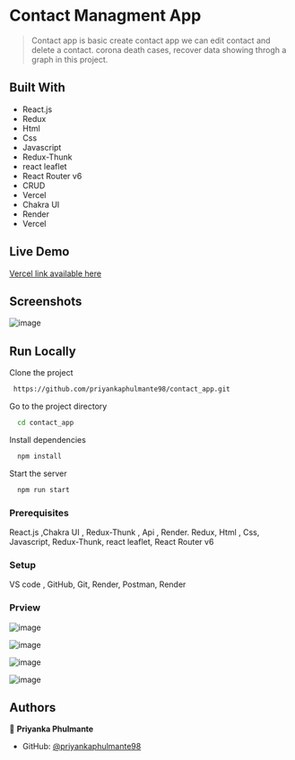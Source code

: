 # Contact Managment App

> Contact app is basic create contact app we can edit contact and delete a contact. corona death cases, recover data showing throgh a graph in this project. 

## Built With

- React.js
- Redux
- Html 
- Css
- Javascript
- Redux-Thunk
- react leaflet 
- React Router v6
- CRUD
- Vercel
- Chakra UI
- Render
- Vercel

## Live Demo 

[Vercel link available here](https://contact-app-priyankaphulmante98.vercel.app/)

## Screenshots

![image](https://github.com/priyankaphulmante98/contact_app/assets/103947245/49ffdb93-cae8-4670-b2b1-93c36473de1c)


## Run Locally

Clone the project

```bash
 https://github.com/priyankaphulmante98/contact_app.git
```

Go to the project directory

```bash
  cd contact_app
```

Install dependencies

```bash
  npm install
```

Start the server

```bash
  npm run start
```



### Prerequisites
React.js ,Chakra UI  , Redux-Thunk , Api , Render. Redux,  Html , Css, Javascript, Redux-Thunk, react leaflet, React Router v6

### Setup
VS code , GitHub, Git, Render, Postman, Render

### Prview 

![image](https://github.com/priyankaphulmante98/contact_app/assets/103947245/1a00614e-021d-435b-a085-94f1e4c89fea)


![image](https://github.com/priyankaphulmante98/contact_app/assets/103947245/fc4a2c9b-1643-4c27-bed1-e774e2975e72)

![image](https://github.com/priyankaphulmante98/contact_app/assets/103947245/b7af42e3-61dd-4a7b-b3be-b5cfc716e471)

![image](https://github.com/priyankaphulmante98/contact_app/assets/103947245/df7f29f0-d540-4bac-a045-f542a993bbd9)


## Authors

👤 **Priyanka Phulmante**

- GitHub: [@priyankaphulmante98](https://github.com/priyankaphulmante98)

